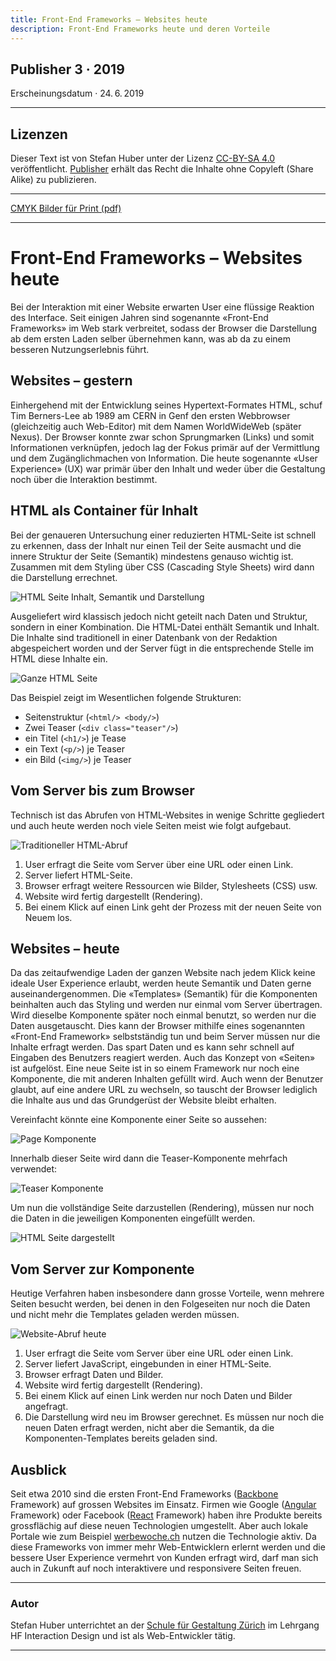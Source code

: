 ```yaml
---
title: Front-End Frameworks – Websites heute
description: Front-End Frameworks heute und deren Vorteile
---
```




## Publisher 3 · 2019
Erscheinungsdatum · 24. 6. 2019

<hr />

## Lizenzen
Dieser Text ist von Stefan Huber unter der Lizenz [CC-BY-SA 4.0](https://creativecommons.org/licenses/by-sa/4.0/) veröffentlicht. [Publisher](https://publisher.ch/) erhält das Recht die Inhalte ohne Copyleft (Share Alike) zu publizieren.

<hr />

[CMYK Bilder für Print (pdf)](./frontend-frameworks_graphics_cmyk.pdf)

<hr />


# Front-End Frameworks – Websites heute

<lead>

Bei der Interaktion mit einer Website erwarten User eine flüssige Reaktion des Interface. Seit einigen Jahren sind sogenannte «Front-End Frameworks» im Web stark verbreitet, sodass der Browser die Darstellung ab dem ersten Laden selber übernehmen kann, was ab da zu einem besseren Nutzungserlebnis führt.

</lead>

## Websites – gestern
Einhergehend mit der Entwicklung seines Hypertext-Formates HTML, schuf Tim Berners-Lee ab 1989 am CERN in Genf den ersten Webbrowser (gleichzeitig auch Web-Editor) mit dem Namen WorldWideWeb (später Nexus). Der Browser konnte zwar schon Sprungmarken (Links) und somit Informationen verknüpfen, jedoch lag der Fokus primär auf der Vermittlung und dem Zugänglichmachen von Information. Die heute sogenannte «User Experience» (UX) war primär über den Inhalt und weder über die Gestaltung noch über die Interaktion bestimmt.


## HTML als Container für Inhalt

Bei der genaueren Untersuchung einer reduzierten HTML-Seite ist schnell zu erkennen, dass der Inhalt nur einen Teil der Seite ausmacht und die innere Struktur der Seite (Semantik) mindestens genauso wichtig ist. Zusammen mit dem Styling über CSS (Cascading Style Sheets) wird dann die Darstellung errechnet.



<div class="box bg-only">

![HTML Seite Inhalt, Semantik und Darstellung](./img/html-types.svg)

</div>


Ausgeliefert wird klassisch jedoch nicht geteilt nach Daten und Struktur, sondern in einer Kombination. Die HTML-Datei enthält Semantik und Inhalt.
Die Inhalte sind traditionell in einer Datenbank von der Redaktion abgespeichert worden und der Server fügt in die entsprechende Stelle im HTML diese Inhalte ein.


<div class="box bg-only">

![Ganze HTML Seite](./img/html-all.svg)

</div>

Das Beispiel zeigt im Wesentlichen folgende Strukturen:

* Seitenstruktur (`<html/> <body/>`)
* Zwei Teaser (`<div class="teaser"/>`)
* ein Titel (`<h1/>`) je Tease
* ein Text (`<p/>`) je Teaser
* ein Bild (`<img/>`) je Teaser


## Vom Server bis zum Browser
Technisch ist das Abrufen von HTML-Websites in wenige Schritte gegliedert und auch heute werden noch viele Seiten meist wie folgt aufgebaut.

<div class="box bg-only">

![Traditioneller HTML-Abruf](./img/html-traditional.svg)

</div>

1. User erfragt die Seite vom Server über eine URL oder einen Link.
2. Server liefert HTML-Seite.
3. Browser erfragt weitere Ressourcen wie Bilder, Stylesheets (CSS) usw.
4. Website wird fertig dargestellt (Rendering).
5. Bei einem Klick auf einen Link geht der Prozess mit der neuen Seite von Neuem los.


## Websites – heute
Da das zeitaufwendige Laden der ganzen Website nach jedem Klick keine ideale User Experience erlaubt, werden heute Semantik und Daten gerne auseinandergenommen. Die «Templates» (Semantik) für die Komponenten beinhalten auch das Styling und werden nur einmal vom Server übertragen. Wird dieselbe Komponente später noch einmal benutzt, so werden nur die Daten ausgetauscht. Dies kann der Browser mithilfe eines sogenannten «Front-End Framework» selbstständig tun und beim Server müssen nur die Inhalte erfragt werden. Das spart Daten und es kann sehr schnell auf Eingaben des Benutzers reagiert werden. Auch das Konzept von «Seiten» ist aufgelöst. Eine neue Seite ist in so einem Framework nur noch eine Komponente, die mit anderen Inhalten gefüllt wird. Auch wenn der Benutzer glaubt, auf eine andere URL zu wechseln, so tauscht der Browser lediglich die Inhalte aus und das Grundgerüst der Website bleibt erhalten.


Vereinfacht könnte eine Komponente einer Seite so aussehen:

<div class="box bg-only">

![Page Komponente](./img/html-component-page.svg)

</div>

Innerhalb dieser Seite wird dann die Teaser-Komponente mehrfach verwendet:

<div class="box bg-only">

![Teaser Komponente](./img/html-component-teaser.svg)

</div>

Um nun die vollständige Seite darzustellen (Rendering), müssen nur noch die Daten in die jeweiligen Komponenten eingefüllt werden.

<div class="box bg-only">

![HTML Seite dargestellt](./img/html-component-rendering.svg)

</div>

## Vom Server zur Komponente
Heutige Verfahren haben insbesondere dann grosse Vorteile, wenn mehrere Seiten besucht werden, bei denen in den Folgeseiten nur noch die Daten und nicht mehr die Templates geladen werden müssen.


<div class="box bg-only">

![Website-Abruf heute](./img/html-new.svg)

</div>

1. User erfragt die Seite vom Server über eine URL oder einen Link.
2. Server liefert JavaScript, eingebunden in einer HTML-Seite.
3. Browser erfragt Daten und Bilder.
4. Website wird fertig dargestellt (Rendering).
5. Bei einem Klick auf einen Link werden nur noch Daten und Bilder angefragt.
6. Die Darstellung wird neu im Browser gerechnet. Es müssen nur noch die neuen Daten erfragt werden, nicht aber die Semantik, da die Komponenten-Templates bereits geladen sind.


## Ausblick
Seit etwa 2010 sind die ersten Front-End Frameworks ([Backbone](https://backbonejs.org/) Framework) auf grossen Websites im Einsatz. Firmen wie Google ([Angular](https://angular.io/) Framework) oder Facebook ([React](https://reactjs.org/) Framework) haben ihre Produkte bereits grossflächig auf diese neuen Technologien umgestellt. Aber auch lokale Portale wie zum Beispiel [werbewoche.ch](https://www.werbewoche.ch/) nutzen die Technologie aktiv. Da diese Frameworks von immer mehr Web-Entwicklern erlernt werden und die bessere User Experience vermehrt von Kunden erfragt wird, darf man sich auch in Zukunft auf noch interaktivere und responsivere Seiten freuen.

<hr />

### Autor
Stefan Huber unterrichtet an der [Schule für Gestaltung Zürich](https://sfgz.ch/) im Lehrgang HF Interaction Design und ist als Web-Entwickler tätig.


<hr />
